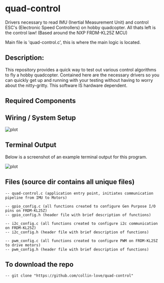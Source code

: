 # quad-control

Drivers necessary to read IMU (Inertial Measurement Unit) and control ESC's (Electronic Speed Controllers) on hobby quadcopter. All thats left is the control law! (Based around the NXP FRDM-KL25Z MCU)

Main file is 'quad-control.c', this is where the main logic is located.

## Description: 

This repository provides a quick way to test out various control algorithms to fly a hobby quadcopter. Contained here are the necessary drivers so you can quickly get up and running with your testing without having to worry about the nitty-gritty. This software IS hardware dependent.

## Required Components

## Wiring / System Setup

![plot]()

## Terminal Output

Below is a screenshot of an example terminal output for this program.

![plot]()

## Files (source dir contains all unique files)

    -- quad-control.c (application entry point, initiates communication pipeline from IMU to Motors)

    -- gpio_config.c (all functions created to configure Gen Purpose I/O pins on FRDM-KL25Z)
    -- gpio_config.h (header file with brief description of functions)

    -- i2c_config.c (all functions created to configure i2c communication on FRDM-KL25Z)
    -- i2c_config.h (header file with brief description of functions)

    -- pwm_config.c (all functions created to configure PWM on FRDM-KL25Z to drive motors)
    -- pwm_config.h (header file with brief description of functions)

## To download the repo

    -- git clone "https://github.com/collin-love/quad-control"